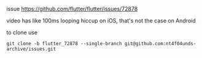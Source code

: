 issue https://github.com/flutter/flutter/issues/72878

video has like 100ms looping hiccup on iOS, that's not the case on Android

to clone use

```
git clone -b flutter_72878 --single-branch git@github.com:nt4f04unds-archive/issues.git
```